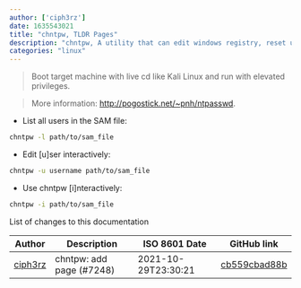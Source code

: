 ```yaml
---
author: ['ciph3rz']
date: 1635543021
title: "chntpw, TLDR Pages"
description: "chntpw, A utility that can edit windows registry, reset user password, promote users to administrator by modifying the Windows SAM."
categories: "linux"
---
```

> Boot target machine with live cd like Kali Linux and run with elevated privileges.

> More information: <http://pogostick.net/~pnh/ntpasswd>.

- List all users in the SAM file:

```bash
chntpw -l path/to/sam_file
```

- Edit [u]ser interactively:

```bash
chntpw -u username path/to/sam_file
```

- Use chntpw [i]nteractively:

```bash
chntpw -i path/to/sam_file
```
List of changes to this documentation


Author | Description | ISO 8601 Date | GitHub link
------|-----|-----|-----
[ciph3rz](mailto:46655414+ciph3rz@users.noreply.github.com) | chntpw: add page (#7248) | 2021-10-29T23:30:21 | [cb559cbad88b](https://github.com/tldr-pages/tldr/commit/cb559cbad88b7e5bea52ea76d6b4077673846118)

